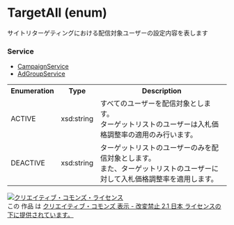 # TargetAll (enum)
サイトリターゲティングにおける配信対象ユーザーの設定内容を表します

### Service
+ [CampaignService](../services/CampaignService.md)
+ [AdGroupService](../services/AdGroupService.md)

<table>
 <tr>
  <th>Enumeration </th>
  <th>Type</th>
  <th>Description</th>
 <tr>
  <td>ACTIVE</td>
  <td>xsd:string</td>
  <td>すべてのユーザーを配信対象とします。<br>ターゲットリストのユーザーは入札価格調整率の適用のみ行います。</td>
 </tr>
 <tr>
  <td>DEACTIVE</td>
  <td>xsd:string</td>
  <td>ターゲットリストのユーザーのみを配信対象とします。<br>また、ターゲットリストのユーザーに対して入札価格調整率を適用します。</td>
 </tr>
</table>

<a rel="license" href="http://creativecommons.org/licenses/by-nd/2.1/jp/"><img alt="クリエイティブ・コモンズ・ライセンス" style="border-width:0" src="https://i.creativecommons.org/l/by-nd/2.1/jp/88x31.png" /></a><br />この 作品 は <a rel="license" href="http://creativecommons.org/licenses/by-nd/2.1/jp/">クリエイティブ・コモンズ 表示 - 改変禁止 2.1 日本 ライセンスの下に提供されています。</a>
